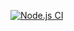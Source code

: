 [![Node.js CI](https://github.com/NonkululekoNooi/greetings-Express-js/actions/workflows/node.js.yml/badge.svg)](https://github.com/NonkululekoNooi/greetings-Express-js/actions/workflows/node.js.yml)
